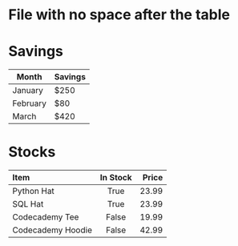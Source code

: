 # File with no space after the table
# Savings

| Month    | Savings |
| -------- | ------- |
| January  | $250    |
| February | $80     |
| March    | $420    |
# Stocks

| Item              | In Stock | Price |
| :---------------- | :------: | ----: |
| Python Hat        |   True   | 23.99 |
| SQL Hat           |   True   | 23.99 |
| Codecademy Tee    |  False   | 19.99 |
| Codecademy Hoodie |  False   | 42.99 |